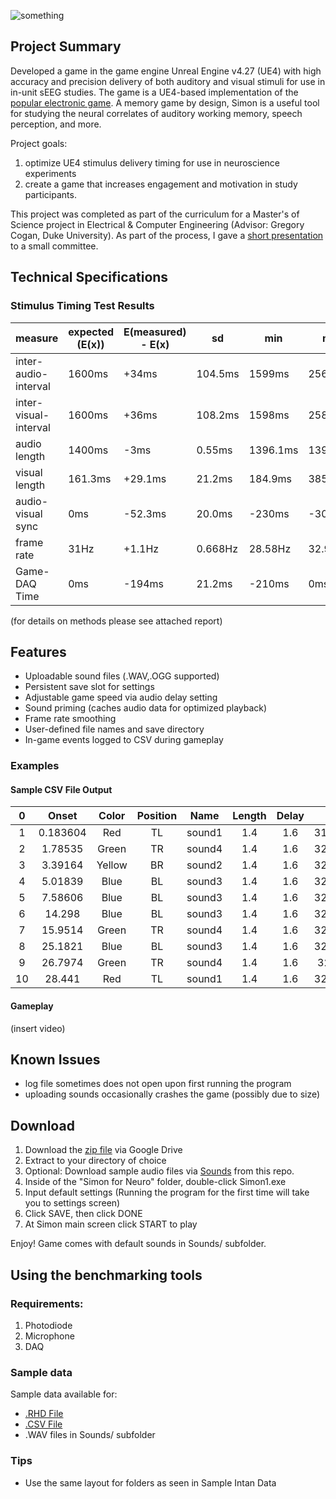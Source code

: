 ![something](https://i.imgur.com/as5GhAn.png)

## Project Summary
Developed a game in the game engine Unreal Engine v4.27 (UE4) with high accuracy and precision delivery of both auditory and visual stimuli for use in in-unit sEEG studies. The game is a UE4-based implementation of the [popular electronic game](https://en.wikipedia.org/wiki/Simon_(game)). A memory game by design, Simon is a useful tool for studying the neural correlates of auditory working memory, speech perception, and more.

Project goals:
1. optimize UE4 stimulus delivery timing for use in neuroscience experiments
2. create a game that increases engagement and motivation in study participants.

This project was completed as part of the curriculum for a Master's of Science project in Electrical & Computer Engineering (Advisor: Gregory Cogan, Duke University). As part of the process, I gave a [short presentation](https://docs.google.com/presentation/d/e/2PACX-1vTYunatrHIF_dEswvlyRBQls0-UcbHC2gGNquG2_JlpQTFi_Uf162eQxXcN1pgXnw/pub?start=false&loop=false&delayms=10000) to a small committee.

## Technical Specifications

### Stimulus Timing Test Results

| measure               | expected (E(x)) | E(measured) - E(x) | sd      | min      | max      |
| --------------------- | --------------- | ---------------- | ------- | -------- | -------- |
| inter-audio-interval  | 1600ms          | +34ms            | 104.5ms | 1599ms   | 2560ms   |
| inter-visual-interval | 1600ms          | +36ms            | 108.2ms | 1598ms   | 2580ms   |
| audio length          | 1400ms          | \-3ms            | 0.55ms  | 1396.1ms | 1398.1ms |
| visual length         | 161.3ms         | +29.1ms          | 21.2ms  | 184.9ms  | 385ms    |
| audio-visual sync     | 0ms             | \-52.3ms         | 20.0ms  | \-230ms  | \-30.1ms |
| frame rate            | 31Hz            | +1.1Hz           | 0.668Hz | 28.58Hz  | 32.91Hz  |
| Game-DAQ Time         | 0ms             | \-194ms          | 21.2ms  | \-210ms  | 0ms      |

(for details on methods please see attached report)

## Features
* Uploadable sound files (.WAV,.OGG supported)
* Persistent save slot for settings
* Adjustable game speed via audio delay setting
* Sound priming (caches audio data for optimized playback)
* Frame rate smoothing
* User-defined file names and save directory
* In-game events logged to CSV during gameplay

### Examples

#### Sample CSV File Output
**0**|**Onset**|**Color**|**Position**|**Name**|**Length**|**Delay**|**FPS**
:-----:|:-----:|:-----:|:-----:|:-----:|:-----:|:-----:|:-----:
1|0.183604|Red|TL|sound1|1.4|1.6|31.7124
2|1.78535|Green|TR|sound4|1.4|1.6|32.3526
3|3.39164|Yellow|BR|sound2|1.4|1.6|32.0403
4|5.01839|Blue|BL|sound3|1.4|1.6|32.6082
5|7.58606|Blue|BL|sound3|1.4|1.6|32.3935
6|14.298|Blue|BL|sound3|1.4|1.6|32.3883
7|15.9514|Green|TR|sound4|1.4|1.6|32.5098
8|25.1821|Blue|BL|sound3|1.4|1.6|32.2785
9|26.7974|Green|TR|sound4|1.4|1.6|32.444
10|28.441|Red|TL|sound1|1.4|1.6|32.2311

#### Gameplay
(insert video)

## Known Issues
* log file sometimes does not open upon first running the program
* uploading sounds occasionally crashes the game (possibly due to size)

## Download

1. Download the [zip file](https://drive.google.com/file/d/1Cx2oEqHdcQ-lriwse8LaBcMDWhglmOVx/view?usp=sharing) via Google Drive
2. Extract to your directory of choice
3. Optional: Download sample audio files via [Sounds](https://github.com/orbitalhybridization/SimonforNeuro/tree/main/Sounds) from this repo.
4. Inside of the "Simon for Neuro" folder, double-click Simon1.exe
5. Input default settings (Running the program for the first time will take you to settings screen)
6. Click SAVE, then click DONE
7. At Simon main screen click START to play

Enjoy! Game comes with default sounds in Sounds/ subfolder.

## Using the benchmarking tools
### Requirements:
1. Photodiode
2. Microphone
3. DAQ

### Sample data
Sample data available for:
* [.RHD File](https://drive.google.com/drive/folders/1f36aAD_Uoqpxgpse4-SgAn9CM8oxs9nb?usp=share_link)
* [.CSV File](something.com)
* .WAV files in Sounds/ subfolder

### Tips
* Use the same layout for folders as seen in Sample Intan Data

